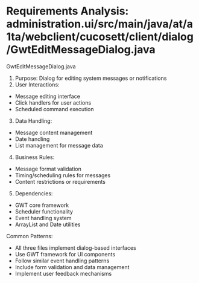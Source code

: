 # Requirements Analysis: administration.ui/src/main/java/at/a1ta/webclient/cucosett/client/dialog/GwtEditMessageDialog.java

GwtEditMessageDialog.java
1. Purpose: Dialog for editing system messages or notifications
2. User Interactions:
- Message editing interface
- Click handlers for user actions
- Scheduled command execution

3. Data Handling:
- Message content management
- Date handling
- List management for message data

4. Business Rules:
- Message format validation
- Timing/scheduling rules for messages
- Content restrictions or requirements

5. Dependencies:
- GWT core framework
- Scheduler functionality
- Event handling system
- ArrayList and Date utilities

Common Patterns:
- All three files implement dialog-based interfaces
- Use GWT framework for UI components
- Follow similar event handling patterns
- Include form validation and data management
- Implement user feedback mechanisms